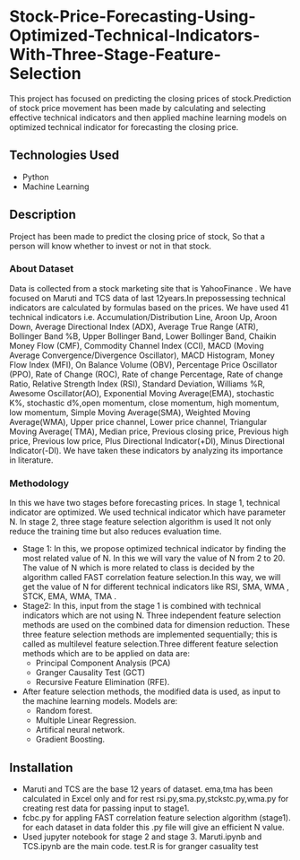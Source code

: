 # Stock-Price-Forecasting-Using-Optimized-Technical-Indicators-With-Three-Stage-Feature-Selection
This project has focused on predicting the closing prices of stock.Prediction of stock price movement has been made by calculating and selecting effective technical indicators and then applied machine learning models on optimized technical indicator for forecasting the closing price.
## Technologies Used
- Python
- Machine Learning
## Description
Project has been made to predict the closing price of stock, So that a person will know whether to invest or not in that stock.
### About Dataset
Data is collected from a stock marketing site that is YahooFinance . We have focused on Maruti and TCS data of last 12years.In
prepossessing technical indicators are calculated by formulas based on the prices. We have used 41 technical indicators i.e. Accumulation/Distribution Line, Aroon Up, Aroon Down, Average Directional Index (ADX), Average True Range (ATR), Bollinger Band %B, Upper Bollinger Band, Lower Bollinger Band, Chaikin Money Flow (CMF), Commodity Channel Index (CCI), MACD (Moving Average Convergence/Divergence Oscillator), MACD Histogram, Money Flow Index (MFI), On Balance Volume (OBV), Percentage Price Oscillator (PPO), Rate of Change (ROC), Rate of change Percentage, Rate of change Ratio, Relative Strength Index (RSI), Standard Deviation, Williams %R, Awesome Oscillator(AO), Exponential Moving Average(EMA), stochastic K%, stochastic d%,open momentum, close momentum, high momentum, low momentum, Simple Moving Average(SMA), Weighted Moving Average(WMA), Upper price channel, Lower price channel, Triangular Moving Average( TMA), Median price, Previous closing price, Previous high price, Previous low price, Plus
Directional Indicator(+DI), Minus Directional Indicator(-DI). We have taken these indicators by analyzing its importance in literature.
### Methodology
In this we have two stages before forecasting prices. In stage 1, technical indicator are optimized. We used technical indicator which have parameter N. In stage 2, three stage feature selection algorithm is used It not only reduce the training time but also reduces evaluation time.
- Stage 1: In this, we propose optimized technical indicator by finding the most related value of N. In this we will vary the value of N from 2 to 20. The value of N which is more related to class is decided by the algorithm called FAST correlation feature selection.In this way, we will get the
value of N for different technical indicators like RSI, SMA, WMA , STCK, EMA, WMA, TMA .
- Stage2: In this, input from the stage 1 is combined with technical indicators which are not using N. Three independent feature selection methods are used on the combined data for dimension reduction. These three feature selection methods are implemented sequentially; this is called as multilevel feature selection.Three different feature selection methods which are to be applied on data are:
  - Principal Component Analysis (PCA)
  - Granger Causality Test (GCT)
  - Recursive Feature Elimination (RFE).
- After feature selection methods, the modified data is used, as input to the machine learning models. Models are:
  - Random forest.
  - Multiple Linear Regression.
  - Artifical neural network.
  - Gradient Boosting.

## Installation
- Maruti and TCS are the base 12 years of dataset. ema,tma has been calculated in Excel only and for rest rsi.py,sma.py,stckstc.py,wma.py for creating rest data for passing input to stage1.
- fcbc.py for appling FAST correlation feature selection algorithm (stage1). for each dataset in data folder this .py file will give an efficient N value.
- Used jupyter notebook for stage 2 and stage 3. Maruti.ipynb and TCS.ipynb are the main code. test.R is for granger casuality test
